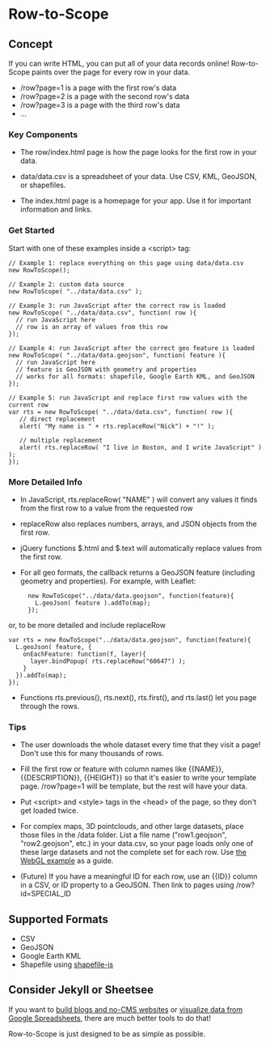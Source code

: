 # Row-to-Scope

## Concept

If you can write HTML, you can put all of your data records online! Row-to-Scope paints
over the page for every row in your data.

* /row?page=1 is a page with the first row's data
* /row?page=2 is a page with the second row's data
* /row?page=3 is a page with the third row's data
* ...

### Key Components

* The row/index.html page is how the page looks for the first row in your data.

* data/data.csv is a spreadsheet of your data. Use CSV, KML, GeoJSON, or shapefiles.

* The index.html page is a homepage for your app. Use it for important information and links.

### Get Started

Start with one of these examples inside a &lt;script&gt; tag:

    // Example 1: replace everything on this page using data/data.csv
    new RowToScope();
    
    // Example 2: custom data source
    new RowToScope( "../data/data.csv" );
    
    // Example 3: run JavaScript after the correct row is loaded
    new RowToScope( "../data/data.csv", function( row ){
      // run JavaScript here
      // row is an array of values from this row
    });
    
    // Example 4: run JavaScript after the correct geo feature is loaded
    new RowToScope( "../data/data.geojson", function( feature ){
      // run JavaScript here
      // feature is GeoJSON with geometry and properties
      // works for all formats: shapefile, Google Earth KML, and GeoJSON
    });
    
    // Example 5: run JavaScript and replace first row values with the current row
    var rts = new RowToScope( "../data/data.csv", function( row ){
       // direct replacement
       alert( "My name is " + rts.replaceRow("Nick") + "!" );
       
       // multiple replacement
       alert( rts.replaceRow( "I live in Boston, and I write JavaScript" ) );
    });

### More Detailed Info

* In JavaScript, rts.replaceRow( "NAME" ) will convert any values it finds from the first row to a value from the requested row

* replaceRow also replaces numbers, arrays, and JSON objects from the first row.

* jQuery functions $.html and $.text will automatically replace values from the first row.

* For all geo formats, the callback returns a GeoJSON feature (including geometry and properties). For example, with Leaflet:

        new RowToScope("../data/data.geojson", function(feature){
          L.geoJson( feature ).addTo(map);
        });
    
or, to be more detailed and include replaceRow

    var rts = new RowToScope("../data/data.geojson", function(feature){
      L.geoJson( feature, {
        onEachFeature: function(f, layer){
          layer.bindPopup( rts.replaceRow("60647") );
        }
      }).addTo(map);
    });

* Functions rts.previous(), rts.next(), rts.first(), and rts.last() let you page through the rows.

### Tips

* The user downloads the whole dataset every time that they visit a page! Don't use this for many thousands of rows.

* Fill the first row or feature with column names like {{NAME}}, {{DESCRIPTION}}, {{HEIGHT}} so that it's easier to write your template page. /row?page=1 will be template, but the rest will have your data.

* Put &lt;script&gt; and &lt;style&gt; tags in the &lt;head&gt; of the page, so they don't get loaded twice.

* For complex maps, 3D pointclouds, and other large datasets, place those files in the /data folder. List a file name ("row1.geojson", "row2.geojson", etc.) in your data.csv, so your page loads only one of these large datasets and not the complete set for each row. Use <a href="https://github.com/mapmeld/row-to-scope/tree/gh-pages/demos/webgl/data">the WebGL example</a> as a guide.

* (Future) If you have a meaningful ID for each row, use an {{ID}} column in a CSV, or ID property to a GeoJSON. Then link to pages using /row?id=SPECIAL_ID

## Supported Formats

* CSV
* GeoJSON
* Google Earth KML
* Shapefile using <a href="https://github.com/calvinmetcalf/shapefile-js">shapefile-js</a>

## Consider Jekyll or Sheetsee

If you want to
<a href="http://jekyllrb.com/">build blogs and no-CMS websites</a> or
<a href="http://jlord.github.io/sheetsee.js/">visualize data from Google Spreadsheets</a>,
there are much better tools to do that!

Row-to-Scope is just designed to be as simple as possible.


